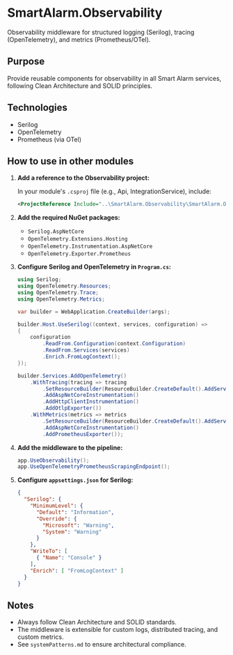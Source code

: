 # SmartAlarm.Observability

Observability middleware for structured logging (Serilog), tracing (OpenTelemetry), and metrics (Prometheus/OTel).

## Purpose

Provide reusable components for observability in all Smart Alarm services, following Clean Architecture and SOLID principles.

## Technologies

- Serilog
- OpenTelemetry
- Prometheus (via OTel)

## How to use in other modules

1. **Add a reference to the Observability project:**
   
   In your module's `.csproj` file (e.g., Api, IntegrationService), include:
   
   ```xml
   <ProjectReference Include="..\SmartAlarm.Observability\SmartAlarm.Observability.csproj" />
   ```

2. **Add the required NuGet packages:**
   
   - `Serilog.AspNetCore`
   - `OpenTelemetry.Extensions.Hosting`
   - `OpenTelemetry.Instrumentation.AspNetCore`
   - `OpenTelemetry.Exporter.Prometheus`

3. **Configure Serilog and OpenTelemetry in `Program.cs`:**
   
   ```csharp
   using Serilog;
   using OpenTelemetry.Resources;
   using OpenTelemetry.Trace;
   using OpenTelemetry.Metrics;

   var builder = WebApplication.CreateBuilder(args);

   builder.Host.UseSerilog((context, services, configuration) =>
   {
       configuration
           .ReadFrom.Configuration(context.Configuration)
           .ReadFrom.Services(services)
           .Enrich.FromLogContext();
   });

   builder.Services.AddOpenTelemetry()
       .WithTracing(tracing => tracing
           .SetResourceBuilder(ResourceBuilder.CreateDefault().AddService("MODULE_NAME"))
           .AddAspNetCoreInstrumentation()
           .AddHttpClientInstrumentation()
           .AddOtlpExporter())
       .WithMetrics(metrics => metrics
           .SetResourceBuilder(ResourceBuilder.CreateDefault().AddService("MODULE_NAME"))
           .AddAspNetCoreInstrumentation()
           .AddPrometheusExporter());
   ```

4. **Add the middleware to the pipeline:**
   
   ```csharp
   app.UseObservability();
   app.UseOpenTelemetryPrometheusScrapingEndpoint();
   ```

5. **Configure `appsettings.json` for Serilog:**
   
   ```json
   {
     "Serilog": {
       "MinimumLevel": {
         "Default": "Information",
         "Override": {
           "Microsoft": "Warning",
           "System": "Warning"
         }
       },
       "WriteTo": [
         { "Name": "Console" }
       ],
       "Enrich": [ "FromLogContext" ]
     }
   }
   ```

## Notes
- Always follow Clean Architecture and SOLID standards.
- The middleware is extensible for custom logs, distributed tracing, and custom metrics.
- See `systemPatterns.md` to ensure architectural compliance.
